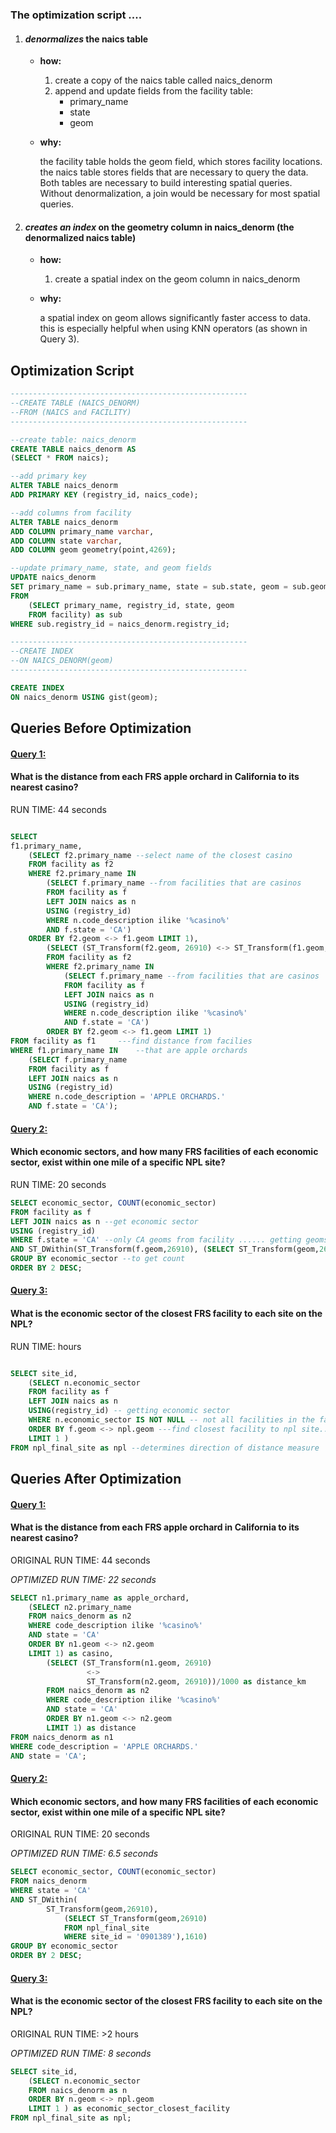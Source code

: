 
### The optimization script ....

1. #### *denormalizes* the naics table  

   - **how:** 

     1. create a copy of the naics table called naics_denorm
     2. append and update fields from the facility table:
        - primary_name
        - state
        - geom

   - **why:**

     the facility table holds the geom field, which stores facility locations. the naics table stores fields that are necessary to query the data. Both  tables are necessary to build interesting spatial queries. Without denormalization, a join would be necessary for most spatial queries. 

2. #### *creates an index* on the geometry column in **naics_denorm** (the denormalized naics table)

   - **how:**

     1. create a spatial index on the geom column in naics_denorm

   - **why:** 

     a spatial index on geom allows significantly faster access to data. this is especially helpful when using KNN operators (as shown in Query 3).



## Optimization Script

```sql
-----------------------------------------------------
--CREATE TABLE (NAICS_DENORM)
--FROM (NAICS and FACILITY) 
-----------------------------------------------------

--create table: naics_denorm
CREATE TABLE naics_denorm AS
(SELECT * FROM naics);

--add primary key
ALTER TABLE naics_denorm
ADD PRIMARY KEY (registry_id, naics_code);

--add columns from facility
ALTER TABLE naics_denorm
ADD COLUMN primary_name varchar,
ADD COLUMN state varchar,
ADD COLUMN geom geometry(point,4269);

--update primary_name, state, and geom fields
UPDATE naics_denorm
SET primary_name = sub.primary_name, state = sub.state, geom = sub.geom
FROM 
	(SELECT primary_name, registry_id, state, geom 
	FROM facility) as sub
WHERE sub.registry_id = naics_denorm.registry_id;

-----------------------------------------------------
--CREATE INDEX
--ON NAICS_DENORM(geom)
-----------------------------------------------------

CREATE INDEX
ON naics_denorm USING gist(geom);
```





## Queries Before Optimization



#### <u>Query 1:</u>

#### What is the distance from each FRS apple orchard in California to its nearest casino?

RUN TIME: 44 seconds

```sql

SELECT 
f1.primary_name, 
	(SELECT f2.primary_name --select name of the closest casino
	FROM facility as f2
	WHERE f2.primary_name IN
		(SELECT f.primary_name --from facilities that are casinos
		FROM facility as f
		LEFT JOIN naics as n
		USING (registry_id)
		WHERE n.code_description ilike '%casino%'
		AND f.state = 'CA')
	ORDER BY f2.geom <-> f1.geom LIMIT 1),
		(SELECT (ST_Transform(f2.geom, 26910) <-> ST_Transform(f1.geom, 26910))/1000 as distance_km --select the distance of the closest casino
		FROM facility as f2
		WHERE f2.primary_name IN
			(SELECT f.primary_name --from facilities that are casinos
			FROM facility as f
			LEFT JOIN naics as n
			USING (registry_id)
			WHERE n.code_description ilike '%casino%'
			AND f.state = 'CA')
		ORDER BY f2.geom <-> f1.geom LIMIT 1)
FROM facility as f1		---find distance from facilies
WHERE f1.primary_name IN	--that are apple orchards
	(SELECT f.primary_name
	FROM facility as f
	LEFT JOIN naics as n
	USING (registry_id)
	WHERE n.code_description = 'APPLE ORCHARDS.'
	AND f.state = 'CA');

```

#### <u>Query 2:</u>

#### Which economic sectors, and how many FRS facilities of each economic sector, exist within one mile of a specific NPL site?

RUN TIME: 20 seconds

```sql
SELECT economic_sector, COUNT(economic_sector)
FROM facility as f
LEFT JOIN naics as n --get economic sector
USING (registry_id)
WHERE f.state = 'CA' --only CA geoms from facility ...... getting geoms from npl_final_site ........ for the desired site and distance
AND ST_DWithin(ST_Transform(f.geom,26910), (SELECT ST_Transform(geom,26910) FROM npl_final_site WHERE site_id = '0901389'),1610)
GROUP BY economic_sector --to get count
ORDER BY 2 DESC;

```

#### <u>Query 3:</u>

#### What is the economic sector of the closest FRS facility to each site on the NPL?

RUN TIME:  hours

```sql

SELECT site_id,			
	(SELECT n.economic_sector 
	FROM facility as f
	LEFT JOIN naics as n
	USING(registry_id) -- getting economic sector
	WHERE n.economic_sector IS NOT NULL -- not all facilities in the faciliy table are in the naics table
	ORDER BY f.geom <-> npl.geom ---find closest facility to npl site..index!
	LIMIT 1 ) 
FROM npl_final_site as npl --determines direction of distance measure


```



## Queries After Optimization

#### <u>Query 1:</u>

#### What is the distance from each FRS apple orchard in California to its nearest casino?

ORIGINAL RUN TIME: 44 seconds

*OPTIMIZED RUN TIME: 22 seconds*

```sql
SELECT n1.primary_name as apple_orchard, 
	(SELECT n2.primary_name
	FROM naics_denorm as n2
	WHERE code_description ilike '%casino%'
	AND state = 'CA'
	ORDER BY n1.geom <-> n2.geom 
    LIMIT 1) as casino,
		(SELECT (ST_Transform(n1.geom, 26910) 
                 <-> 
                 ST_Transform(n2.geom, 26910))/1000 as distance_km
		FROM naics_denorm as n2
		WHERE code_description ilike '%casino%'
		AND state = 'CA'
		ORDER BY n1.geom <-> n2.geom 
        LIMIT 1) as distance		
FROM naics_denorm as n1
WHERE code_description = 'APPLE ORCHARDS.'
AND state = 'CA';
```

#### <u>Query 2:</u>

#### Which economic sectors, and how many FRS facilities of each economic sector, exist within one mile of a specific NPL site?

ORIGINAL RUN TIME: 20 seconds

*OPTIMIZED RUN TIME: 6.5 seconds*

```sql
SELECT economic_sector, COUNT(economic_sector)
FROM naics_denorm
WHERE state = 'CA' 
AND ST_DWithin(
    	ST_Transform(geom,26910), 
    		(SELECT ST_Transform(geom,26910) 
         	FROM npl_final_site 
         	WHERE site_id = '0901389'),1610)
GROUP BY economic_sector 
ORDER BY 2 DESC;
```

#### <u>Query 3:</u>

#### What is the economic sector of the closest FRS facility to each site on the NPL?

ORIGINAL RUN TIME: >2 hours

*OPTIMIZED RUN TIME: 8 seconds*

```sql
SELECT site_id,			
	(SELECT n.economic_sector 
	FROM naics_denorm as n
	ORDER BY n.geom <-> npl.geom 
	LIMIT 1 ) as economic_sector_closest_facility
FROM npl_final_site as npl;
```


